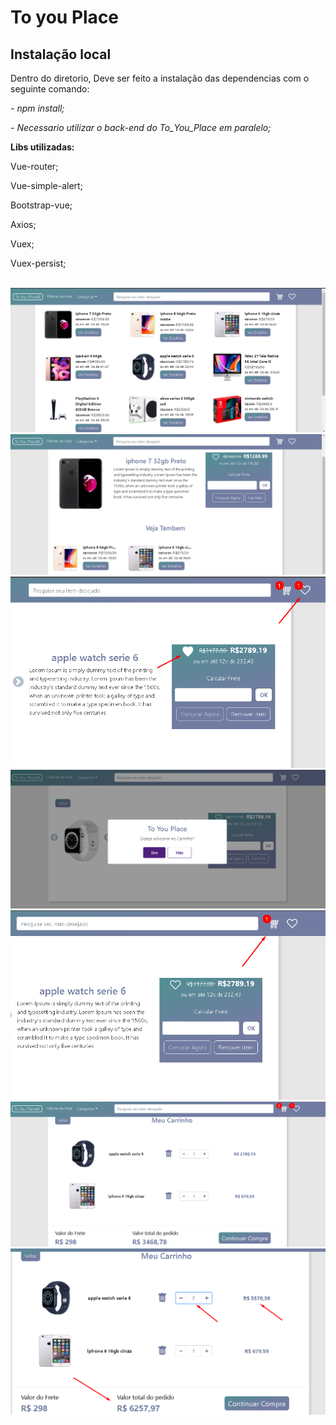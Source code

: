 <h1>To you Place</h1>

<h2> Instalação local</h2>
<p>Dentro do diretorio, Deve ser feito a instalação das dependencias com o seguinte comando:</p>
<p><i>- npm install;</i></p>
<p><i>- Necessario utilizar o back-end do To_You_Place em paralelo;</i></p>

<strong>Libs utilizadas:</strong><br>
<p>Vue-router;</p>
<p>Vue-simple-alert;</p>
<p>Bootstrap-vue;</p>
<p>Axios;</p>
<p>Vuex;</p>
<p>Vuex-persist;</p>

<br>
<img src="./git_img/index.png"><br>
<img src="./git_img/produto.png"><br>
<img src="./git_img/favorito.png"><br>
<img src="./git_img/confirmação_carrinho.png"><br>
<img src="./git_img/icon_carrinho.png"><br>
<img src="./git_img/meu_carrinho.png"><br>
<img src="./git_img/valores_meu_carrinho.png">